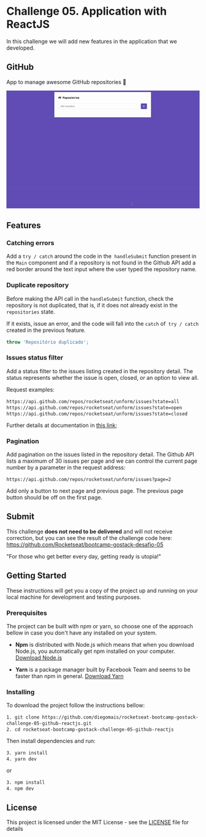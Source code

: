 # Challenge 05. Application with ReactJS

In this challenge we will add new features in the application that we developed.

## GitHub

App to manage awesome GitHub repositories 🚀

![GitHub](assets/github.gif)

## Features

### Catching errors

Add a `try / catch` around the code in the` handleSubmit` function present in the `Main` component and if a repository is not found in the Github API add a red border around the text input where the user typed the repository name.

### Duplicate repository

Before making the API call in the `handleSubmit` function, check the repository is not duplicated, that is, if it does not already exist in the` repositories` state.

If it exists, issue an error, and the code will fall into the `catch` of` try / catch` created in the previous feature.

```js
throw 'Repositório duplicado';
```

### Issues status filter

Add a status filter to the issues listing created in the repository detail. The status represents whether the issue is open, closed, or an option to view all.

Request examples:

```
https://api.github.com/repos/rocketseat/unform/issues?state=all
https://api.github.com/repos/rocketseat/unform/issues?state=open
https://api.github.com/repos/rocketseat/unform/issues?state=closed
```

Further details at documentation in [this link](https://developer.github.com/v3/issues/#parameters-1);

### Pagination

Add pagination on the issues listed in the repository detail. The Github API lists a maximum of 30 issues per page and we can control the current page number by a parameter in the request address:

```
https://api.github.com/repos/rocketseat/unform/issues?page=2
```

Add only a button to next page and previous page. The previous page button should be off on the first page.

## Submit

This challenge **does not need to be delivered** and will not receive correction, but you can see the result of the challenge code here: https://github.com/Rocketseat/bootcamp-gostack-desafio-05

"For those who get better every day, getting ready is utopia!"

## Getting Started

These instructions will get you a copy of the project up and running on your local machine for development and testing purposes.

### Prerequisites

The project can be built with npm or yarn, so choose one of the approach bellow in case you don't have any installed on your system.

* **Npm** is distributed with Node.js which means that when you download Node.js, you automatically get npm installed on your computer. [Download Node.js](https://nodejs.org/en/download/)

* **Yarn** is a package manager built by Facebook Team and seems to be faster than npm in general.  [Download Yarn](https://yarnpkg.com/en/docs/install)

### Installing

To download the project follow the instructions bellow:

```
1. git clone https://github.com/diegomais/rocketseat-bootcamp-gostack-challenge-05-github-reactjs.git
2. cd rocketseat-bootcamp-gostack-challenge-05-github-reactjs
```

Then install dependencies and run:

```
3. yarn install
4. yarn dev
```

or

```
3. npm install
4. npm dev
```

## License

This project is licensed under the MIT License - see the [LICENSE](LICENSE) file for details
